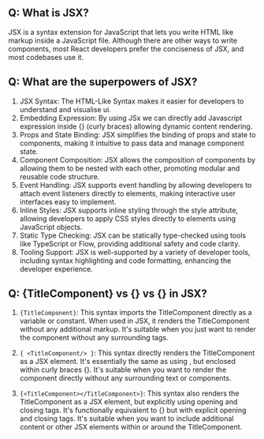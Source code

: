 ## Q: What is JSX?
 JSX is a syntax extension for JavaScript that lets you write HTML like markup inside a JavaScript file. 
 Although there are other ways to write components, most React developers prefer the conciseness of JSX, and most codebases use it.

## Q: What are the superpowers of JSX?
1. JSX Syntax: The HTML-Like Syntax makes it easier for developers to understand and visualise ui.
2. Embedding Expression: By using JSx we can directly add Javascript 	expression inside {} (curly braces)      allowing dynamic  content rendering.
3. Props and State Binding: JSX simplifies the binding of props and state to components, making it intuitive to pass data and manage component state.	
4. Component Composition: JSX allows the composition of components 	by allowing them to be nested with each other, promoting modular and reusable code structure. 
5. Event Handling: JSX supports event handling by allowing developers to attach event listeners directly to elements, making interactive user interfaces easy to implement.
6. Inline Styles: JSX supports inline styling through the style attribute, allowing developers to apply CSS styles directly to elements using JavaScript objects.
7. Static Type Checking: JSX can be statically type-checked using tools like TypeScript or Flow, providing additional safety and code clarity.
8. Tooling Support: JSX is well-supported by a variety of developer tools, including syntax highlighting and code formatting, enhancing the developer experience.

## Q:  {TitleComponent} vs {<TitleCompoent/>} vs {<TitleComponent><TitleComponent/>} in JSX?
1. ```{TitleComponent}```:
	This syntax imports the TitleComponent directly as a variable or constant.
	When used in JSX, it renders the TitleComponent without any additional markup.
	It's suitable when you just want to render the component without any surrounding tags.

2. ```{ <TitleComponent/> }```:
	This syntax directly renders the TitleComponent as a JSX element.
	It's essentially the same as using <TitleComponent/>, but enclosed within curly braces {}.
	It's suitable when you want to render the component directly without any surrounding text or components.

3. ```{<TitleComponent></TitleComponent>}```:
	This syntax also renders the TitleComponent as a JSX element, but explicitly using opening and closing tags.
	It's functionally equivalent to {<TitleComponent/>} but with explicit opening and closing tags.
	It's suitable when you want to include additional content or other JSX elements within or around the TitleComponent.